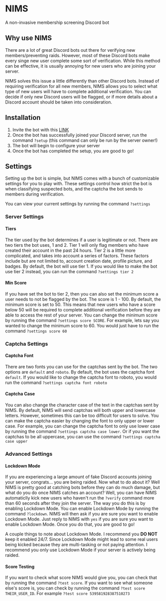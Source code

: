 # NIMS
A non-invasive membership screening Discord bot

## Why use NIMS
There are a lot of great Discord bots out there for verifying new members/preventing raids. However, most of these Discord bots make every singe new user complete some sort of verification. While this method can be effective, it is usually annoying for new users who are joining your server. 

NIMS solves this issue a little differently than other Discord bots. Instead of requiring verification for all new members, NIMS allows you to select what type of new users will have to complete additional verification. You can decide if only new Discord users will be flagged, or if more details about a Discord account should be taken into consideration. 
## Installation
1. Invite the bot with this [LINK](https://discord.com/oauth2/authorize?client_id=809157071270051850&scope=bot&permissions=8)
2. Once the bot has successfully joined your Discord server, run the command `?setup` (this command can only be run by the server owner!)
3. The bot will begin to configure your server
4. Once the bot has completed the setup, you are good to go!


## Settings
Setting up the bot is simple, but NIMS comes with a bunch of customizable settings for you to play with. These settings control how strict the bot is when classifying suspected bots, and the captcha the bot sends to members during verification. 

You can view your current settings by running the command `?settings`

### Server Settings
#### Tiers
The tier used by the bot determines if a user is legitimate or not. There are two tiers the bot uses, 1 and 2. 
Tier 1 will only flag members who have created their account in the past 24 hours. Tier 2 is a little more complicated,
and takes into account a series of factors. These factors include but are not limited to, account creation date, profile picture, and badges. 
By default, the bot will use tier 1. If you would like to make the bot use tier 2 instead, you can run the command `?settings tier 2`

#### Min Score
If you have set the bot to tier 2, then you can also set the minimum score a user needs to not be flagged by the bot. 
The score is 1 - 100. By default, the minimum score is set to 50. This means that new users who have a score below 50 will be required to complete additional verification before they are able to access the rest of your server.
You can change the minimum score by running the command `?settings score SCORE`. For example, lets say you wanted to change the minimum score to 60. You would just have to run the command `?settings score 60`

### Captcha Settings
#### Captcha Font
There are two fonts you can use for the captchas sent by the bot. The two options are `default` and `roboto`. By default, the bot uses the captcha font `default`. If you would like to change the captcha font to roboto, you would run the command `?settings captcha font roboto`

#### Captcha Case
You can also change the character case of the text in the captchas sent by NIMS. By default, NIMS will send captchas will both upper and lowercase letters. However, sometimes this can be too difficult for users to solve. You can make the captcha easier by changing the font to only upper or lower case. For example, you can change the captcha font to only use lower case by running the command `?settings captcha case lower`. Or if you want the captchas to be all uppercase, you can use the command `?settings captcha case upper`

### Advanced Settings
#### Lockdown Mode
If you are experiencing a large amount of fake Discord accounts joining your server, congrats... you are being raided. Now what to do about it? Well NIMS is pretty good at catching bots before they can do much damage, but what do you do once NIMS catches an account? Well, you can have NIMS automaticlly kick new users who haven't run the `?verify` command more than 60 seconds after they join the server. The way you do this is by enabling Lockdown Mode. You can enable Lockdown Mode by running the command `?lockdown`.
NIMS will then ask if you are sure you want to enable Lockdown Mode. Just reply to NIMS with `yes` if you are sure you want to enable Lockdown Mode. Once you do that, you are good to go!


A couple things to note about Lockdown Mode. I recommend you **DO NOT** keep it enabled 24/7. Since Lockdown Mode might lead to some real users being kicked because they are multi-tasking or not paying attention. I recommend you only use Lockdown Mode if your server is actively being raided. 

#### Score Testing
If you want to check what score NIMS would give you, you can check that by running the command `?test score`. If you want to see what someone else's score is, you can check by running the command `?test score THEIR_USER_ID`. For example `?test score 539581928387510273`

